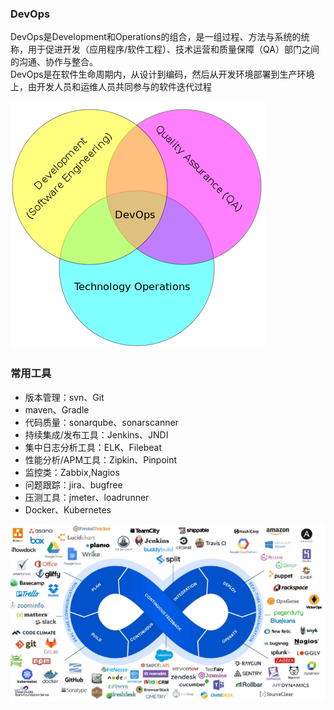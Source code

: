 ### DevOps
DevOps是Development和Operations的组合，是一组过程、方法与系统的统称，用于促进开发（应用程序/软件工程）、技术运营和质量保障（QA）部门之间的沟通、协作与整合。   
DevOps是在软件生命周期内，从设计到编码，然后从开发环境部署到生产环境上，由开发人员和运维人员共同参与的软件迭代过程

![](./resources/20190625172341.png)
### 常用工具

* 版本管理：svn、Git
* maven、Gradle
* 代码质量：sonarqube、sonarscanner
* 持续集成/发布工具：Jenkins、JNDI
* 集中日志分析工具：ELK、Filebeat
* 性能分析/APM工具：Zipkin、Pinpoint
* 监控类：Zabbix,Nagios
* 问题跟踪：jira、bugfree
* 压测工具：jmeter、loadrunner
* Docker、Kubernetes

![](./resources/20190625173140.png)